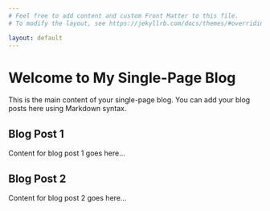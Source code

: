 ```yaml
---
# Feel free to add content and custom Front Matter to this file.
# To modify the layout, see https://jekyllrb.com/docs/themes/#overriding-theme-defaults

layout: default
---
```


# Welcome to My Single-Page Blog

This is the main content of your single-page blog. You can add your blog posts here using Markdown syntax.

## Blog Post 1

Content for blog post 1 goes here...

## Blog Post 2

Content for blog post 2 goes here...